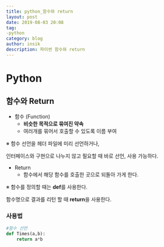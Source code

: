 ```yaml
---
title: python_함수와 return
layout: post
date: 2019-08-03 20:08
tag:
-python
category: blog
author: insik
description: 파이썬 함수와 return
---
```


# Python

## 함수와 Return

- 함수 (Function) 
  - **비슷한 목적으로 묶여진 약속**
  - 여러개를 묶어서 호출할 수 있도록 이름 부여

※ 함수 선언을 헤더 파일에 미리 선언하거나,

 인터페이스와 구현으로 나누지 않고 필요할 때 바로 선언, 사용 가능하다.





- Return
  - 함수에서 해당 함수를 호출한 곳으로 되돌아 가게 한다.

※ 함수를 정의할 때는 **def**를 사용한다.

함수명으로 결과를 리턴 할 때 **return**을 사용한다.



### 사용법

```python
#함수 선언
def Times(a,b):
    return a*b
```

